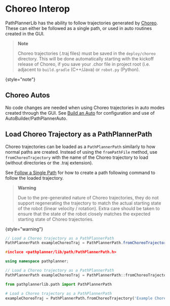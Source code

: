 # Choreo Interop

PathPlannerLib has the ability to follow trajectories generated by [Choreo](https://github.com/SleipnirGroup/Choreo).
These can either be followed as a single path, or used in auto routines created in the GUI.

> **Note**
>
> Choreo trajectories (.traj files) must be saved in the `deploy/choreo` directory. This will be done automatically
> starting with the kickoff release of Choreo, if you save your .chor file in project root (i.e. adjacent to
> `build.gradle` (C++/Java) or `robot.py` (Python).
>
{style="note"}

## Choreo Autos

No code changes are needed when using Choreo trajectories in auto modes created through the GUI.
See [Build an Auto](pplib-Build-an-Auto.md) for configuration and use of AutoBuilder/PathPlannerAuto.

## Load Choreo Trajectory as a PathPlannerPath

Choreo trajectories can be loaded as a `PathPlannerPath` similarly to how normal paths are created. Instead of using
the `fromPathFile` method, use `fromChoreoTrajectory` with the name of the Choreo trajectory to load (without
directories or the .traj extension).

See [Follow a Single Path](pplib-Follow-a-Single-Path.md) for how to create a path following command to follow the
loaded trajectory.

> **Warning**
>
> Due to the pre-generated nature of Choreo trajectories, they do not support regenerating the trajectory to match the
> actual starting state of the robot (linear velocity / rotation). Extra care should be taken to ensure that the state of
> the robot closely matches the expected starting state of Choreo trajectories.
>
{style="warning"}

<tabs group="pplib-language">
<tab title="Java" group-key="java">

```Java
// Load a Choreo trajectory as a PathPlannerPath
PathPlannerPath exampleChoreoTraj = PathPlannerPath.fromChoreoTrajectory("Example Choreo Traj");
```

</tab>
<tab title="C++" group-key="cpp">

```C++
#incluce <pathplanner/lib/path/PathPlannerPath.h>

using namespace pathplanner;

// Load a Choreo trajectory as a PathPlannerPath
PathPlannerPath exampleChoreoTraj = PathPlannerPath::fromChoreoTrajectory("Example Choreo Traj");
```

</tab>
<tab title="Python" group-key="python">

```Python
from pathplannerlib.path import PathPlannerPath

# Load a Choreo trajectory as a PathPlannerPath
exampleChoreoTraj = PathPlannerPath.fromChoreoTrajectory('Example Choreo Traj')
```

</tab>
</tabs>
